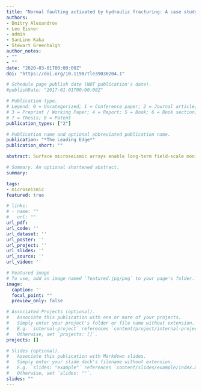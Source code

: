 ```yaml
---
title: "Normal faulting activated by hydraulic fracturing: A case study from the Barnett Shale, Fort Worth Basin"
authors:
- Dmitry Alexandrov
- Leo Eisner
- admin
- SanLinn Kaka
- Stewart Greenhalgh
author_notes:
- ""
- ""
date: "2020-03-01T00:00:00Z"
doi: "https://doi.org/10.1190/tle39030204.1"

# Schedule page publish date (NOT publication's date).
#publishDate: "2017-01-01T00:00:00Z"

# Publication type.
# Legend: 0 = Uncategorized; 1 = Conference paper; 2 = Journal article;
# 3 = Preprint / Working Paper; 4 = Report; 5 = Book; 6 = Book section;
# 7 = Thesis; 8 = Patent
publication_types: ["2"]

# Publication name and optional abbreviated publication name.
publication: "*The Leading Edge*"
publication_short: ""

abstract: Surface microseismic arrays enable long-term field-scale monitoring over multiple stimulations during the life of an unconventional field. In this study, we show highly economic methods of monitoring with sparse surface arrays in the Barnett Shale and develop an alternative method of processing to enable good vertical and horizontal resolution of located events. We show that sparse surface monitoring arrays enable not only the detection and location of high numbers of microseismic events but also source mechanism characterization. This case study illustrates how hydraulic fracturing activated normal faulting at a distance of approximately 1 mile from stimulated wells. We show that the source mechanism enables us to resolve between newly created hydraulic fractures and activated faults. The differences in source mechanisms and b-values of newly created fractures and activated faults are consistent with independently processed temporary star-like arrays, which are also deployed over the same stimulation.

# Summary. An optional shortened abstract.
summary:

tags:
- microseismic
featured: true

# links:
# - name: ""
#   url: ""
url_pdf:
url_code: ''
url_dataset: ''
url_poster: ''
url_project: ''
url_slides: ''
url_source: ''
url_video: ''

# Featured image
# To use, add an image named `featured.jpg/png` to your page's folder.
image:
  caption: ''
  focal_point: ""
  preview_only: false

# Associated Projects (optional).
#   Associate this publication with one or more of your projects.
#   Simply enter your project's folder or file name without extension.
#   E.g. `internal-project` references `content/project/internal-project/index.md`.
#   Otherwise, set `projects: []`.
projects: []

# Slides (optional).
#   Associate this publication with Markdown slides.
#   Simply enter your slide deck's filename without extension.
#   E.g. `slides: "example"` references `content/slides/example/index.md`.
#   Otherwise, set `slides: ""`.
slides: ""
---
```

